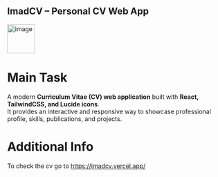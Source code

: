 ## ImadCV – Personal CV Web App

<img width="64" height="67" alt="image" src="https://github.com/user-attachments/assets/bd84f731-cdfe-43e3-9c30-0760d3a03d67" />

# Main Task  
A modern **Curriculum Vitae (CV) web application** built with **React, TailwindCSS, and Lucide icons**.  
It provides an interactive and responsive way to showcase professional profile, skills, publications, and projects.

# Additional Info 
To check the cv go to https://imadcv.vercel.app/
